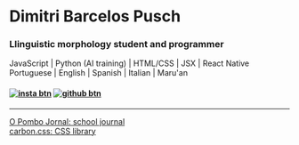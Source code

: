 # Dimitri Barcelos Pusch
### Llinguistic morphology student and programmer
JavaScript | Python (AI training) | HTML/CSS | JSX | React Native<br/>
Portuguese | English | Spanish | Italian | Maru'an

#### [![insta btn](https://img.shields.io/badge/-Instagram-%23E4405F?style=for-the-badge&logo=instagram&logoColor=white)](https://instagram.com/mity.bp) [![github btn](https://img.shields.io/badge/-GitHub-%13338?style=for-the-badge&logo=github&logoColor=white)](https://github.com/mitybp)
---
[O Pombo Jornal: school journal](https://opombo.vercel.app)<br>
[carbon.css: CSS library](https://carboncss.pages.dev/)
